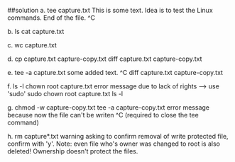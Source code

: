 ##solution
a.	tee capture.txt
This is some text.
Idea is to test the Linux commands.
End of the file.
^C

b.	ls
	cat capture.txt

c.	wc capture.txt

d.	cp capture.txt capture-copy.txt
	diff capture.txt capture-copy.txt

e.	tee -a capture.txt
some added text.
^C
	diff capture.txt capture-copy.txt

f.	ls -l
	chown root capture.txt
error message due to lack of rights --> use 'sudo'
	sudo chown root capture.txt
	ls -l

g.	chmod -w capture-copy.txt
	tee -a capture-copy.txt
error message because now the file can't be writen
^C  (required to close the tee command)

h.	rm capture*.txt
warning asking to confirm removal of write protected file, confirm with 'y'.
Note: even file who's owner was changed to root is also deleted!
Ownership doesn't protect the files.

